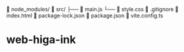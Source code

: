 📂 node_modules/
📂 src/
   ├── 📄 main.js
   └── 📄 style.css
📄 .gitignore
📄 index.html
📄 package-lock.json
📄 package.json
📄 vite.config.ts

# web-higa-ink